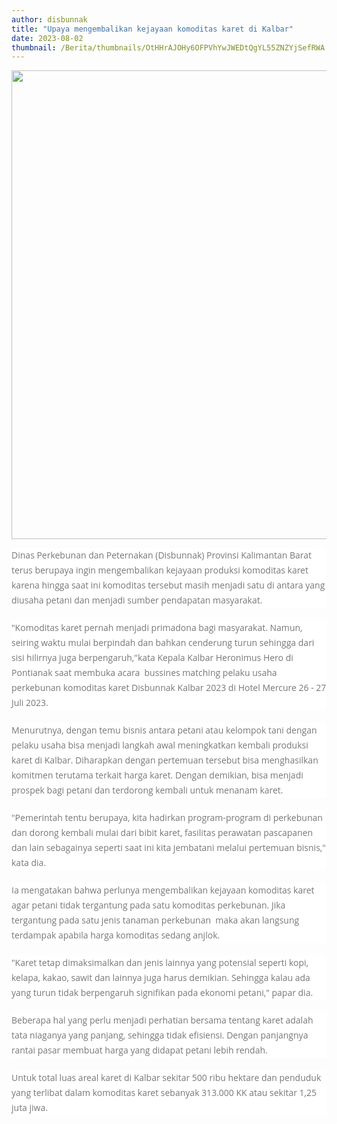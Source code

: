 ```yaml
---
author: disbunnak
title: "Upaya mengembalikan kejayaan komoditas karet di Kalbar"
date: 2023-08-02
thumbnail: /Berita/thumbnails/OtHHrAJOHy6OFPVhYwJWEDtQgYL55ZNZYjSefRWA.jpg
---
```

<p><img src="/images/1kVVeEDt0xkWxWB3ycvO.jpg" alt="" width="1000" height="750" /></p>
<p style="box-sizing: border-box; margin: 0px 0px 20px; color: #777777; line-height: 24px; font-family: 'Open Sans', Arial, sans-serif; font-size: 14px; background-color: #ffffff;">Dinas Perkebunan dan Peternakan (Disbunnak) Provinsi Kalimantan Barat terus berupaya ingin mengembalikan kejayaan produksi komoditas karet karena hingga saat ini komoditas tersebut masih menjadi satu di antara yang diusaha petani dan menjadi sumber pendapatan masyarakat.</p>
<p style="box-sizing: border-box; margin: 0px 0px 20px; color: #777777; line-height: 24px; font-family: 'Open Sans', Arial, sans-serif; font-size: 14px; background-color: #ffffff;">"Komoditas karet pernah menjadi primadona bagi masyarakat. Namun, seiring waktu mulai berpindah dan bahkan cenderung turun sehingga dari sisi hilirnya juga berpengaruh,"kata Kepala Kalbar Heronimus Hero di Pontianak saat membuka acara &nbsp;bussines matching pelaku usaha perkebunan komoditas karet Disbunnak Kalbar 2023 di Hotel Mercure 26 - 27 Juli 2023.</p>
<p style="box-sizing: border-box; margin: 0px 0px 20px; color: #777777; line-height: 24px; font-family: 'Open Sans', Arial, sans-serif; font-size: 14px; background-color: #ffffff;">Menurutnya, dengan temu bisnis antara petani atau kelompok tani dengan pelaku usaha bisa menjadi langkah awal meningkatkan kembali produksi karet di Kalbar. Diharapkan dengan pertemuan tersebut bisa menghasilkan komitmen terutama terkait harga karet. Dengan demikian, bisa menjadi prospek bagi petani dan terdorong kembali untuk menanam karet.</p>
<p style="box-sizing: border-box; margin: 0px 0px 20px; color: #777777; line-height: 24px; font-family: 'Open Sans', Arial, sans-serif; font-size: 14px; background-color: #ffffff;">"Pemerintah tentu berupaya, kita hadirkan program-program di perkebunan dan dorong kembali mulai dari bibit karet, fasilitas perawatan pascapanen dan lain sebagainya seperti saat ini kita jembatani melalui pertemuan bisnis," kata dia.</p>
<p style="box-sizing: border-box; margin: 0px 0px 20px; color: #777777; line-height: 24px; font-family: 'Open Sans', Arial, sans-serif; font-size: 14px; background-color: #ffffff;">Ia mengatakan bahwa perlunya mengembalikan kejayaan komoditas karet agar petani tidak tergantung pada satu komoditas perkebunan. Jika tergantung pada satu jenis tanaman perkebunan &nbsp;maka akan langsung terdampak apabila harga komoditas sedang anjlok.</p>
<p style="box-sizing: border-box; margin: 0px 0px 20px; color: #777777; line-height: 24px; font-family: 'Open Sans', Arial, sans-serif; font-size: 14px; background-color: #ffffff;">"Karet tetap dimaksimalkan dan jenis lainnya yang potensial seperti kopi, kelapa, kakao, sawit dan lainnya juga harus demikian. Sehingga kalau ada yang turun tidak berpengaruh signifikan pada ekonomi petani," papar dia.</p>
<p style="box-sizing: border-box; margin: 0px 0px 20px; color: #777777; line-height: 24px; font-family: 'Open Sans', Arial, sans-serif; font-size: 14px; background-color: #ffffff;">Beberapa hal yang perlu menjadi perhatian bersama tentang karet adalah tata niaganya yang panjang, sehingga tidak efisiensi. Dengan panjangnya rantai pasar membuat harga yang didapat petani lebih rendah.</p>
<p style="box-sizing: border-box; margin: 0px 0px 20px; color: #777777; line-height: 24px; font-family: 'Open Sans', Arial, sans-serif; font-size: 14px; background-color: #ffffff;">Untuk total luas areal karet di Kalbar sekitar 500 ribu hektare dan penduduk yang terlibat dalam komoditas karet sebanyak 313.000 KK atau sekitar 1,25 juta jiwa.</p>